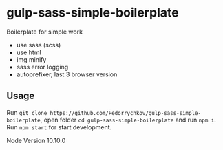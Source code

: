 # gulp-sass-simple-boilerplate
Boilerplate for simple work

* use sass (scss)
* use html
* img minify
* sass error logging
* autoprefixer, last 3 browser version

## Usage
Run `git clone https://github.com/Fedorrychkov/gulp-sass-simple-boilerplate`, open folder `cd gulp-sass-simple-boilerplate` and run `npm i`.<br>
Run `npm start` for start development.

Node Version 10.10.0
